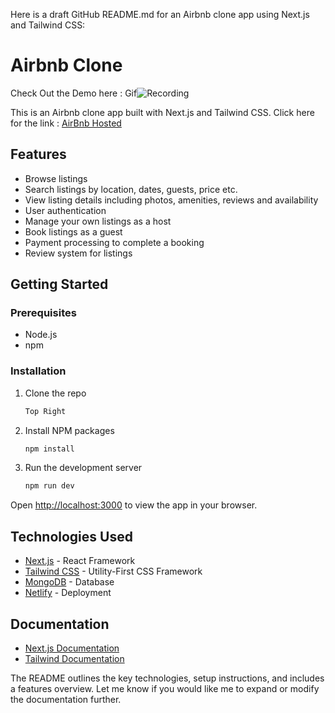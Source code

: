Here is a draft GitHub README.md for an Airbnb clone app using Next.js and Tailwind CSS:

# Airbnb Clone

Check Out the Demo here : Gif![Recording](https://github.com/divitcr7/AirBnb-Clone/assets/67183559/2abcb005-45a1-459c-8ab5-dadb8b28587f)



This is an Airbnb clone app built with Next.js and Tailwind CSS.
Click here for the link : [AirBnb Hosted](https://airbnb-1.netlify.app/)

## Features

- Browse listings 
- Search listings by location, dates, guests, price etc.
- View listing details including photos, amenities, reviews and availability
- User authentication 
- Manage your own listings as a host
- Book listings as a guest
- Payment processing to complete a booking
- Review system for listings

## Getting Started

### Prerequisites

- Node.js
- npm

### Installation

1. Clone the repo
   ```sh
   Top Right
   ```
2. Install NPM packages
   ```sh
   npm install
   ```
3. Run the development server
   ```sh
   npm run dev
   ```

Open [http://localhost:3000](http://localhost:3000) to view the app in your browser.

## Technologies Used

- [Next.js](https://nextjs.org/) - React Framework
- [Tailwind CSS](https://tailwindcss.com/) - Utility-First CSS Framework  
- [MongoDB](https://www.mongodb.com/) - Database
- [Netlify](https://www.netlify.com/?qgad=669861900644&qgterm=netlify&utm_source=google&utm_term=netlify&utm_campaign=GS_Connect:+Netlify+Brand&utm_medium=paid_search&hsa_acc=3888979506&hsa_cam=20355763121&hsa_grp=154990107550&hsa_ad=669861900644&hsa_src=g&hsa_tgt=kwd-309804753741&hsa_kw=netlify&hsa_mt=b&hsa_net=adwords&hsa_ver=3&gad_source=1&gclid=Cj0KCQiAjMKqBhCgARIsAPDgWlxnayQaTWz3Q1CLhrFByFj_G2mIpFn9DspkTDM9ERCSO8f6daMMDhoaAjZkEALw_wcB) - Deployment

## Documentation

- [Next.js Documentation](https://nextjs.org/docs) 
- [Tailwind Documentation](https://tailwindcss.com/docs)

The README outlines the key technologies, setup instructions, and includes a features overview. Let me know if you would like me to expand or modify the documentation further.
